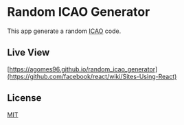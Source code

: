 # Random ICAO Generator

This app generate a random [ICAO](https://en.wikipedia.org/wiki/ICAO_airport_code) code.

## Live View
[https://agomes96.github.io/random_icao_generator](https://github.com/facebook/react/wiki/Sites-Using-React)

## License
[MIT](https://choosealicense.com/licenses/mit/)